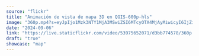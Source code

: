```yaml
---
source: "flickr"
title: "Animación de vista de mapa 3D en QGIS-600p-hls"
image: "360p.mp4?s=eyJpIjo1Mzk3NTY1MjA3MSwiZSI6MTcyOTA4MjAyMiwicyI6IjZiYjQ5NzBjNjhkNWY2YjAxNzllMjI4MzhkZGMyZmZmOGFiZGQ2M2EiLCJ2IjoxfQ.mp4"
date: "2024-09-06"
link: "https://live.staticflickr.com/video/53975652071/d3bb774578/360p.mp4?s=eyJpIjo1Mzk3NTY1MjA3MSwiZSI6MTcyOTA4MjAyMiwicyI6IjZiYjQ5NzBjNjhkNWY2YjAxNzllMjI4MzhkZGMyZmZmOGFiZGQ2M2EiLCJ2IjoxfQ"
draft: "true"
showcase: "map"
---
```

